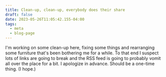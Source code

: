 ```yaml
---
title: Clean-up, clean-up, everybody does their share
draft: false
date: 2023-05-26T11:05:42.155-04:00
tags:
  - meta
  - blog-page
---
```

I'm working on some clean-up here, fixing some things and rearranging some furniture that's been bothering me for a while. To that end I suspect lots of links are going to break and the RSS feed is going to probably vomit all over the place for a bit. I apologize in advance. Should be a one-time thing. (I hope.)
